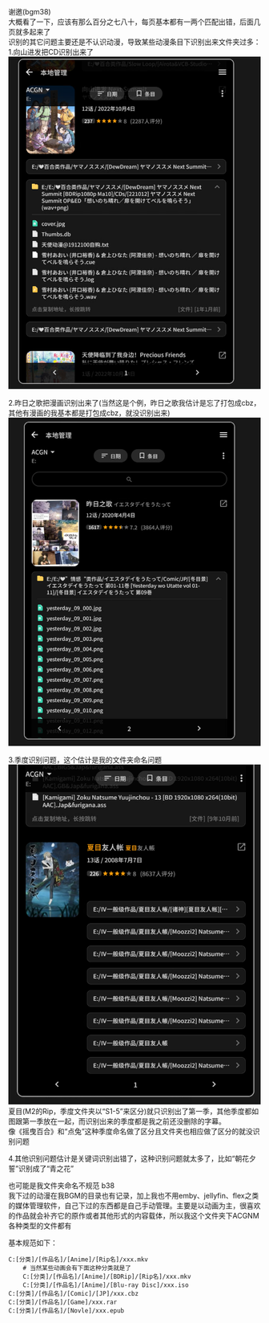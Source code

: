 谢邀(bgm38)  
大概看了一下，应该有那么百分之七八十，每页基本都有一两个匹配出错，后面几页就多起来了  
识别的其它问题主要还是不认识动漫，导致某些动漫条目下识别出来文件夹过多：  
1.向山进发把CD识别出来了  
![CD识别](003.png)  

2.昨日之歌把漫画识别出来了(当然这是个例，昨日之歌我估计是忘了打包成cbz，其他有漫画的我基本都是打包成cbz，就没识别出来)  
![漫画识别](002.png)  

3.季度识别问题，这个估计是我的文件夹命名问题  
![Alt text](001.png)  
夏目(M2的Rip，季度文件夹以“S1-5”来区分)就只识别出了第一季，其他季度都如图跟第一季放在一起，而识别出来的季度都是我之前还没删除的字幕。  
像《摇曳百合》和“点兔”这种季度命名做了区分且文件夹也相应做了区分的就没识别问题  

4.其他识别问题估计是关键词识别出错了，这种识别问题就太多了，比如“朝花夕誓”识别成了“青之花”



也可能是我文件夹命名不规范 b38  
我下过的动漫在我BGM的目录也有记录，加上我也不用emby、jellyfin、flex之类的媒体管理软件，自己下过的东西都是自己手动管理。主要是以动画为主，很喜欢的作品就会补齐它的原作或者其他形式的内容载体，所以我这个文件夹下ACGNM各种类型的文件都有  

基本规范如下：  
```
C:[分类]/[作品名]/[Anime]/[Rip名]/xxx.mkv
    # 当然某些动画会有下面这种分类就是了
    C:[分类]/[作品名]/[Anime]/[BDRip]/[Rip名]/xxx.mkv
    C:[分类]/[作品名]/[Anime]/[Blu-ray Disc]/xxx.iso
C:[分类]/[作品名]/[Comic]/[JP]/xxx.cbz
C:[分类]/[作品名]/[Game]/xxx.rar
C:[分类]/[作品名]/[Novle]/xxx.epub
```

